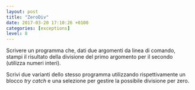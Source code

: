 ```yaml
---
layout: post
title: "ZeroDiv"
date: 2017-03-20 17:10:26 +0100
categories: [exceptions]
level: 8
---
```


Scrivere un programma che, dati due argomenti da linea di comando, stampi il risultato della divisione del primo argomento per il secondo (utilizza numeri interi). 

Scrivi due varianti dello stesso programma utilizzando rispettivamente un blocco *try catch* e una selezione per gestire la possibile divisione per zero.